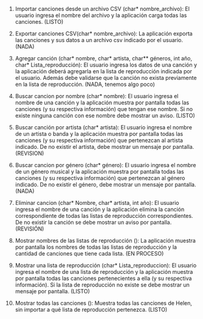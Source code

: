 1. Importar canciones desde un archivo CSV (char* nombre_archivo): ​ El usuario ingresa el nombre del archivo y la aplicación carga todas las canciones. (LISTO)

2. Exportar canciones CSV(char* nombre_archivo): ​La aplicación exporta las canciones y sus datos a un archivo csv indicado por el usuario. (NADA)

3. Agregar canción (char* nombre, char* artista, char** géneros, int año, char* Lista_reproducción): ​El usuario ingresa los datos de una canción y la aplicación deberá agregarla en la lista de reproducción indicada por el usuario. Además debe validarse que la canción no exista previamente en la lista de reproducción. (NADA, tenemos algo poco)

4. Buscar cancion por nombre (char* nombre):​ El usuario ingresa el nombre de una canción y la aplicación muestra por pantalla todas las canciones (y su respectiva información) que tengan ese nombre. Si no existe ninguna canción con ese nombre debe mostrar un aviso. (LISTO)

5. Buscar canción por artista (char* artista):​ El usuario ingresa el nombre de un artista o banda y la aplicación muestra por pantalla todas las canciones (y su respectiva información) que pertenezcan al artista indicado. De no existir el artista, debe mostrar un mensaje por pantalla. (REVISION) 

6. Buscar cancion por género (char* género):​  El usuario ingresa el nombre de un género musical y la aplicación muestra por pantalla todas las canciones (y su respectiva información) que pertenezcan al género indicado. De no existir el género, debe mostrar un mensaje por pantalla. (NADA)

7. Eliminar cancion (char* Nombre, char* artista, int año): El usuario ingresa el nombre de una canción y la aplicación elimina la canción correspondiente de todas las listas de reproducción correspondientes. De no existir la canción se debe mostrar un aviso por pantalla. (REVISIÓN)

8. Mostrar nombres de las listas de reproducción (): La aplicación muestra por pantalla los nombres de todas las listas de reproducción y la cantidad de canciones que tiene cada lista. (EN PROCESO)

9. Mostrar una lista de reproducción (char* Lista_reproduccion):​ El usuario ingresa el nombre de una lista de reproducción y la aplicación muestra por pantalla todas las canciones pertenecientes a ella (y su respectiva información). Si la lista de reproducción no existe se debe mostrar un mensaje por pantalla.  (LISTO)
 
10. Mostrar todas las canciones (): Muestra todas las canciones de Helen, sin importar a qué lista de reproducción pertenezca. (LISTO)